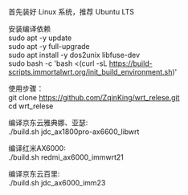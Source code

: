 首先装好 Linux 系统，推荐 Ubuntu LTS  

安装编译依赖  
sudo apt -y update  
sudo apt -y full-upgrade  
sudo apt install -y dos2unix libfuse-dev  
sudo bash -c 'bash <(curl -sL https://build-scripts.immortalwrt.org/init_build_environment.sh)'  

使用步骤：  
git clone https://github.com/ZqinKing/wrt_relese.git  
cd wrt_relese  
  
编译京东云雅典娜、亚瑟:  
./build.sh jdc_ax1800pro-ax6600_libwrt  

编译红米AX6000:  
./build.sh redmi_ax6000_immwrt21  

编译京东云百里:   
./build.sh jdc_ax6000_imm23
